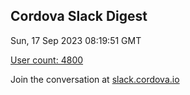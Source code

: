 ## Cordova Slack Digest
Sun, 17 Sep 2023 08:19:51 GMT

[User count: 4800](https://cordova.slack.com/)


Join the conversation at [slack.cordova.io](http://slack.cordova.io/)
